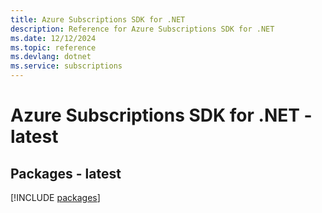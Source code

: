 ```yaml
---
title: Azure Subscriptions SDK for .NET
description: Reference for Azure Subscriptions SDK for .NET
ms.date: 12/12/2024
ms.topic: reference
ms.devlang: dotnet
ms.service: subscriptions
---
```

# Azure Subscriptions SDK for .NET - latest
## Packages - latest
[!INCLUDE [packages](subscriptions-index.md)]